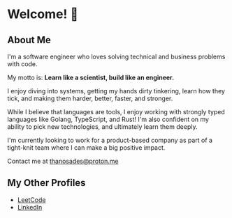 # Welcome! 👋

## About Me

I'm a software engineer who loves solving technical and business problems with code.

My motto is: **Learn like a scientist, build like an engineer.**

I enjoy diving into systems, getting my hands dirty tinkering,  learn how they tick, and making them harder, better, faster, and stronger.

While I believe that languages are tools, I enjoy working with strongly typed languages like Golang, TypeScript, and Rust! 
I'm also confident on my ability to pick new technologies, and ultimately learn them deeply.

I'm currently looking to work for a product-based company as part of a tight-knit team where I can make a big positive impact.

Contact me at thanosades@proton.me

## My Other Profiles
- [LeetCode](https://leetcode.com/popbee/)
- [LinkedIn](https://www.linkedin.com/in/thanosades/)
